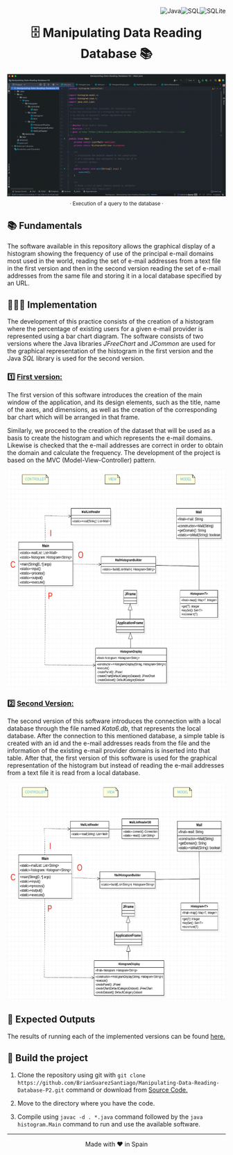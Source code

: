 <a href="https://www.sqlite.org/index.html">
    <img align="right" src ="https://img.shields.io/badge/SQLite-07405e.svg?logo=sqlite&logoColor=white" alt="SQLite">
</a>

<a href="https://www.oracle.com/es/database/technologies/appdev/sql.html">
    <img align="right" src="https://custom-icon-badges.herokuapp.com/badge/SQL-025E8C.svg?logo=database&logoColor=white" alt="SQL">
</a>

<a href="https://www.java.com/">
    <img align="right" src="https://custom-icon-badges.herokuapp.com/badge/Java-E8E8E8.svg?logo=Java" alt="Java">
</a>

<h1 align="center">🗄 Manipulating Data Reading Database 📚</h1>


<p align="center">
    <img src="./assets/Execution of Histogram.gif" alt="Execution of Histogram">
    <sub>· Execution of a query to the database ·</sub>
</p>


## 📚 Fundamentals

The software available in this repository allows the graphical display of a histogram showing the frequency of use of the principal e-mail domains most used in the world, reading the set of e-mail addresses from a text file in the first version and then in the second version reading the set of e-mail addresses from the same file and storing it in a local database specified by an URL.


## 👨🏻‍💻 Implementation

The development of this practice consists of the creation of a histogram where the percentage of existing users for a given e-mail provider is represented using a bar chart diagram. The software consists of two versions where the Java libraries *JFreeChart* and *JCommon* are used for the graphical representation of the histogram in the first version and the Java *SQL* library is used for the second version.

### 1️⃣ <ins>First version:</ins>

The first version of this software introduces the creation of the main window of the application, and its design elements, such as the title, name of the axes, and dimensions, as well as the creation of the corresponding bar chart which will be arranged in that frame.

Similarly, we proceed to the creation of the dataset that will be used as a basis to create the histogram and which represents the e-mail domains. Likewise is checked that the e-mail addresses are correct in order to obtain the domain and calculate the frequency. The development of the project is based on the MVC (Model-View-Controller) pattern.

<img src="./diagrams/Kata 6. Version 1.png" alt="Kata 6. Version 1 Class Diagram" width="700px" height="500px">

### 2️⃣ <ins>Second Version:</ins>

The second version of this software introduces the connection with a local database through the file named *Kata6.db*, that represents the local database. After the connection to this mentioned database, a simple table is created with an id and the e-mail addresses reads from the file and the information of the existing e-mail provider domains is inserted into that table. After that, the first version of this software is used for the graphical representation of the histogram but instead of reading the e-mail addresses from a text file it is read from a local database.

<img src="./diagrams/Kata 6. Version 2.png" alt="Kata 6. Version 2 Class Diagram" width="700px" height="500px">


## 💾 Expected Outputs

The results of running each of the implemented versions can be found [here.](./docs/)


## 🚀 Build the project

1. Clone the repository using git with `git clone https://github.com/BrianSuarezSantiago/Manipulating-Data-Reading-Database-P2.git` command or download from [Source Code.](https://github.com/BrianSuarezSantiago/Manipulating-Data-Reading-Database-P2/archive/refs/heads/master.zip)

2. Move to the directory where you have the code.

3. Compile using `javac -d . *.java` command followed by the `java histogram.Main` command to run and use the available software.

<hr>
<p align="center">
Made with ♥️ in Spain
</p>
